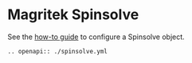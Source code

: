 # Magritek Spinsolve

See the [how-to guide](../../devices/analytics/spinsolve.md) to configure a Spinsolve object.

```{eval-rst}
.. openapi:: ./spinsolve.yml
```
